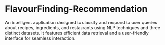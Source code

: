 # FlavourFinding-Recommendation
An intelligent application designed to classify and respond to user queries about recipes, ingredients, and restaurants using NLP techniques and three distinct datasets. It features efficient data retrieval and a user-friendly interface for seamless interaction.
